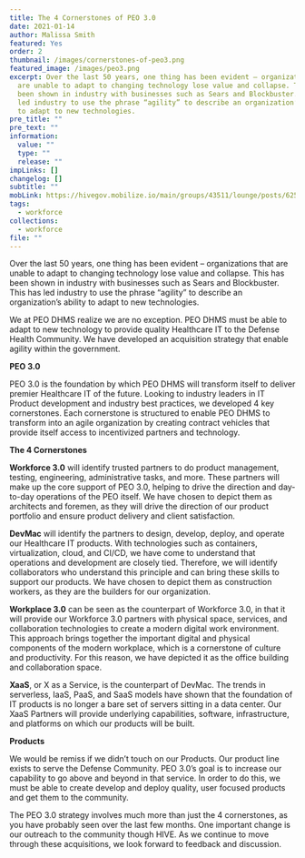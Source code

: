 ```yaml
---
title: The 4 Cornerstones of PEO 3.0
date: 2021-01-14
author: Malissa Smith
featured: Yes
order: 2
thumbnail: /images/cornerstones-of-peo3.png
featured_image: /images/peo3.png
excerpt: Over the last 50 years, one thing has been evident – organizations that
  are unable to adapt to changing technology lose value and collapse. This has
  been shown in industry with businesses such as Sears and Blockbuster. This has
  led industry to use the phrase “agility” to describe an organization’s ability
  to adapt to new technologies.
pre_title: ""
pre_text: ""
information:
  value: ""
  type: ""
  release: ""
impLinks: []
changelog: []
subtitle: ""
mobLink: https://hivegov.mobilize.io/main/groups/43511/lounge/posts/625464?tab=comment
tags:
  - workforce
collections:
  - workforce
file: ""
---
```

Over the last 50 years, one thing has been evident – organizations that are unable to adapt to changing technology lose value and collapse. This has been shown in industry with businesses such as Sears and Blockbuster. This has led industry to use the phrase “agility” to describe an organization’s ability to adapt to new technologies.

We at PEO DHMS realize we are no exception. PEO DHMS must be able to adapt to new technology to provide quality Healthcare IT to the Defense Health Community. We have developed an acquisition strategy that enable agility within the government.

**PEO 3.0**

PEO 3.0 is the foundation by which PEO DHMS will transform itself to deliver premier Healthcare IT of the future. Looking to industry leaders in IT Product development and industry best practices, we developed 4 key cornerstones. Each cornerstone is structured to enable PEO DHMS to transform into an agile organization by creating contract vehicles that provide itself access to incentivized partners and technology.

**The 4 Cornerstones**

**Workforce 3.0** will identify trusted partners to do product management, testing, engineering, administrative tasks, and more. These partners will make up the core support of PEO 3.0, helping to drive the direction and day-to-day operations of the PEO itself. We have chosen to depict them as architects and foremen, as they will drive the direction of our product portfolio and ensure product delivery and client satisfaction.

**DevMac** will identify the partners to design, develop, deploy, and operate our Healthcare IT products. With technologies such as containers, virtualization, cloud, and CI/CD, we have come to understand that operations and development are closely tied. Therefore, we will identify collaborators who understand this principle and can bring these skills to support our products. We have chosen to depict them as construction workers, as they are the builders for our organization.

**Workplace 3.0** can be seen as the counterpart of Workforce 3.0, in that it will provide our Workforce 3.0 partners with physical space, services, and collaboration technologies to create a modern digital work environment. This approach brings together the important digital and physical components of the modern workplace, which is a cornerstone of culture and productivity. For this reason, we have depicted it as the office building and collaboration space.

**XaaS**, or X as a Service, is the counterpart of DevMac. The trends in serverless, IaaS, PaaS, and SaaS models have shown that the foundation of IT products is no longer a bare set of servers sitting in a data center. Our XaaS Partners will provide underlying capabilities, software, infrastructure, and platforms on which our products will be built.

**Products**

We would be remiss if we didn’t touch on our Products. Our product line exists to serve the Defense Community. PEO 3.0’s goal is to increase our capability to go above and beyond in that service. In order to do this, we must be able to create develop and deploy quality, user focused products and get them to the community.

The PEO 3.0 strategy involves much more than just the 4 cornerstones, as you have probably seen over the last few months. One important change is our outreach to the community though HIVE. As we continue to move through these acquisitions, we look forward to feedback and discussion.